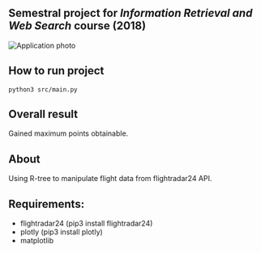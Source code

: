 ## Semestral project for _Information Retrieval and Web Search_ course (2018)

![Application photo](https://www.dropbox.com/s/kubyw4qxahez2by/output1.png?dl=1)

## How to run project
```
python3 src/main.py
```

## Overall result
Gained maximum points obtainable.

## About
Using R-tree to manipulate flight data from flightradar24 API.

## Requirements:
* flightradar24 (pip3 install flightradar24)
* plotly (pip3 install plotly)
* matplotlib
